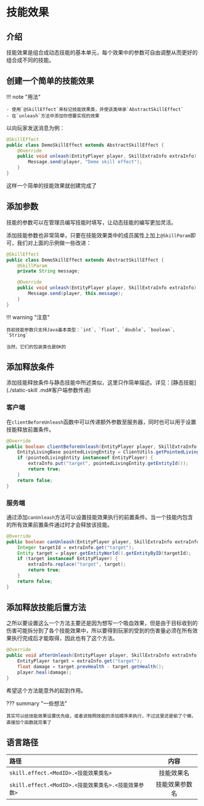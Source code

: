 # 技能效果

## 介绍

技能效果是组合成动态技能的基本单元，每个效果中的参数可自由调整从而更好的组合成不同的技能。

## 创建一个简单的技能效果

!!! note "用法"

    - 使用`@SkillEffect`来标记技能效果类，并使该类继承`AbstractSkillEffect`
    - 在`unleash`方法中添加你想要实现的效果

以向玩家发送消息为例：

```java
@SkillEffect
public class DemoSkillEffect extends AbstractSkillEffect {
    @Override
    public void unleash(EntityPlayer player, SkillExtraInfo extraInfo) {
        Message.send(player, "Demo skill effect");
    }
}
```

这样一个简单的技能效果就创建完成了

## 添加参数

技能的参数可以在管理员编写技能时填写，让动态技能的编写更加灵活。

添加技能参数也非常简单，只要在技能效果类中的成员属性上加上`@SkillParam`即可，我们对上面的示例做一些改进：

```java
@SkillEffect
public class DemoSkillEffect extends AbstractSkillEffect {
    @SkillParam
    private String message;

    @Override
    public void unleash(EntityPlayer player, SkillExtraInfo extraInfo) {
        Message.send(player, this.message);
    }
}
```

!!! warning "注意"

    目前技能参数只支持Java基本类型：`int`、`float`、`double`、`boolean`、`String`

    当然，它们的包装类也是OK的

## 添加释放条件

添加技能释放条件与静态技能中所述类似，这里只作简单描述。详见：[静态技能](./static-skill
.md#客户端参数传递)

### 客户端

在`clientBeforeUnleash`函数中可以传递额外参数至服务器，同时也可以用于设置技能释放前置条件。

```java
@Override
public boolean clientBeforeUnleash(EntityPlayer player, SkillExtraInfo extraInfo) {
    EntityLivingBase pointedLivingEntity = ClientUtils.getPointedLivingEntity(5);
    if (pointedLivingEntity instanceof EntityPlayer) {
        extraInfo.put("target", pointedLivingEntity.getEntityId());
        return true;
    }
    return false;
}
```

### 服务端

通过添加`canUnleash`方法可以设置技能效果执行的前置条件。当一个技能内包含的所有效果前置条件通过时才会释放该技能。

```java
@Override
public boolean canUnleash(EntityPlayer player, SkillExtraInfo extraInfo) {
    Integer targetId = extraInfo.get("target");
    Entity target = player.getEntityWorld().getEntityByID(targetId);
    if (target instanceof EntityPlayer) {
        extraInfo.replace("target", target);
        return true;
    }
    return false;
}
```

## 添加释放技能后置方法

之所以要设置这么一个方法主要还是因为想写一个吸血效果，但是由于目标收到的伤害可能拆分到了各个技能效果中，所以要得到玩家的受到的伤害量必须在所有效果执行完成后才能取得，因此也有了这个方法。

```java
@Override
public void afterUnleash(EntityPlayer player, SkillExtraInfo extraInfo) {
    EntityPlayer target = extraInfo.get("target");
    float damage = target.prevHealth - target.getHealth();
    player.heal(damage);
}
```

希望这个方法能意外的起到作用。

??? summary "一些想法"

    其实可以给技能效果设置优先级，或者说按照技能的添加顺序来执行，不过这里还是偷了个懒，直接加个函数就完事了

## 语言路径

| 路径                                                 |      内容      |
| :--------------------------------------------------- | :------------: |
| `skill.effect.<ModID>.<技能效果类名>`                |   技能效果名   |
| `skill.effect.<ModID>.<技能效果类名>.<技能效果参数>` | 技能效果参数名 |

